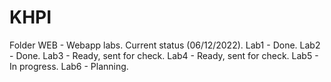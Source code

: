 # KHPI
Folder WEB - Webapp labs.
Current status (06/12/2022).
Lab1 - Done.
Lab2 - Done.
Lab3 - Ready, sent for check.
Lab4 - Ready, sent for check.
Lab5 - In progress.
Lab6 - Planning.
